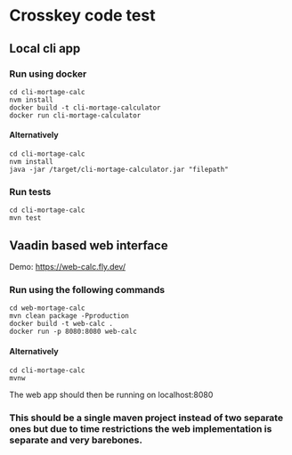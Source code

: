 # Crosskey code test

## Local cli app

### Run using docker
```
cd cli-mortage-calc
nvm install
docker build -t cli-mortage-calculator
docker run cli-mortage-calculator
```
#### Alternatively
```
cd cli-mortage-calc
nvm install
java -jar /target/cli-mortage-calculator.jar "filepath"
```
### Run tests
```
cd cli-mortage-calc
mvn test
```

## Vaadin based web interface
Demo: https://web-calc.fly.dev/
### Run using the following commands
```
cd web-mortage-calc
mvn clean package -Pproduction
docker build -t web-calc .
docker run -p 8080:8080 web-calc
```

#### Alternatively
```
cd cli-mortage-calc
mvnw
```

The web app should then be running on localhost:8080

### This should be a single maven project instead of two separate ones but due to time restrictions the web implementation is separate and very barebones.
